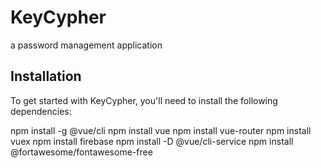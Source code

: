 
# KeyCypher
a password management application

## Installation

To get started with KeyCypher, you'll need to install the following dependencies:

npm install -g @vue/cli
npm install vue
npm install vue-router
npm install vuex
npm install firebase
npm install -D @vue/cli-service
npm install @fortawesome/fontawesome-free
